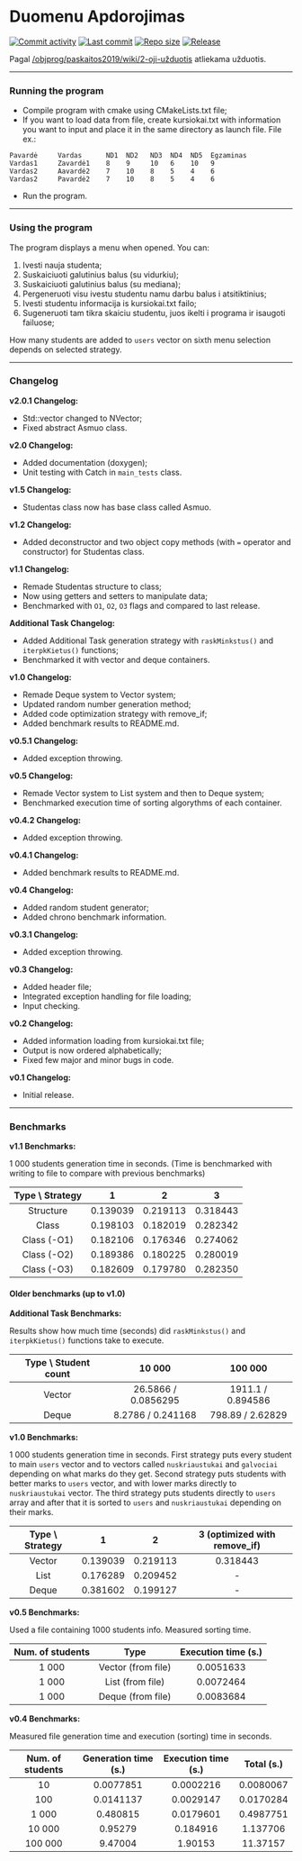 Duomenu Apdorojimas
===================

[![Commit activity](https://img.shields.io/github/commit-activity/w/nogalosa/DuomenuApdorojimasCPPv2.svg)](https://github.com/nogalosa/DuomenuApdorojimasCPP/commits/master)
[![Last commit](https://img.shields.io/github/last-commit/nogalosa/DuomenuApdorojimasCPPv2.svg)](https://github.com/nogalosa/DuomenuApdorojimasCPP/commits/master)
[![Repo size](https://img.shields.io/github/repo-size/nogalosa/DuomenuApdorojimasCPPv2.svg)](https://github.com/nogalosa/DuomenuApdorojimasCPP/commits/master)
[![Release](https://img.shields.io/github/release/nogalosa/DuomenuApdorojimasCPPv2.svg)](https://github.com/nogalosa/DuomenuApdorojimasCPP/commits/master)

Pagal [/objprog/paskaitos2019/wiki/2-oji-užduotis](https://github.com/objprog/paskaitos2019/wiki/2-oji-u%C5%BEduotis) atliekama užduotis.

___

### Running the program
* Compile program with cmake using CMakeLists.txt file;
* If you want to load data from file, create kursiokai.txt with information you want to input and place it in the same directory as launch file. File ex.:
```
Pavardė     Vardas      ND1  ND2   ND3  ND4  ND5  Egzaminas
Vardas1     Zavardė1    8    9     10   6    10   9
Vardas2     Aavardė2    7    10    8    5    4    6
Vardas2     Pavardė2    7    10    8    5    4    6
```
* Run the program.

___

### Using the program

The program displays a menu when opened.
You can:
1. Ivesti nauja studenta;
2. Suskaiciuoti galutinius balus (su vidurkiu);
3. Suskaiciuoti galutinius balus (su mediana);
4. Pergeneruoti visu ivestu studentu namu darbu balus i atsitiktinius;
5. Ivesti studentu informacija is kursiokai.txt failo;
6. Sugeneruoti tam tikra skaiciu studentu, juos ikelti i programa ir isaugoti failuose;

How many students are added to `users` vector on sixth menu selection depends on selected strategy.

___

### Changelog

__v2.0.1 Changelog:__
* Std::vector changed to NVector;
* Fixed abstract Asmuo class.

__v2.0 Changelog:__
* Added documentation (doxygen);
* Unit testing with Catch in `main_tests` class.

__v1.5 Changelog:__
* Studentas class now has base class called Asmuo.

__v1.2 Changelog:__
* Added deconstructor and two object copy methods (with `=` operator and constructor) for Studentas class.

__v1.1 Changelog:__
* Remade Studentas structure to class;
* Now using getters and setters to manipulate data;
* Benchmarked with `O1`, `O2`, `O3` flags and compared to last release. 

__Additional Task Changelog:__
* Added Additional Task generation strategy with `raskMinkstus()` and `iterpkKietus()` functions;
* Benchmarked it with vector and deque containers.

__v1.0 Changelog:__
* Remade Deque system to Vector system;
* Updated random number generation method;
* Added code optimization strategy with remove_if;
* Added benchmark results to README.md.

__v0.5.1 Changelog:__
* Added exception throwing.

__v0.5 Changelog:__
* Remade Vector system to List system and then to Deque system;
* Benchmarked execution time of sorting algorythms of each container.

__v0.4.2 Changelog:__
* Added exception throwing.

__v0.4.1 Changelog:__
* Added benchmark results to README.md.

__v0.4 Changelog:__
* Added random student generator;
* Added chrono benchmark information.

__v0.3.1 Changelog:__
* Added exception throwing.

__v0.3 Changelog:__
* Added header file;
* Integrated exception handling for file loading;
* Input checking.

__v0.2 Changelog:__
* Added information loading from kursiokai.txt file;
* Output is now ordered alphabetically;
* Fixed few major and minor bugs in code.

__v0.1 Changelog:__
* Initial release.

___

### Benchmarks

__v1.1 Benchmarks:__

1 000 students generation time in seconds. (Time is benchmarked with writing to file to compare with previous benchmarks)

| Type \ Strategy | 1 | 2 | 3 |
| :---: | :---: | :---: | :---: |
| Structure | 0.139039 | 0.219113 | 0.318443 |
| Class | 0.198103 | 0.182019 | 0.282342 |
| Class (-O1) | 0.182106 | 0.176346 | 0.274062 |
| Class (-O2) | 0.189386 | 0.180225 | 0.280019 |
| Class (-O3) | 0.182609 | 0.179780 | 0.282350 |

#### Older benchmarks (up to v1.0)

__Additional Task Benchmarks:__

Results show how much time (seconds) did `raskMinkstus()` and `iterpkKietus()` functions take to execute.

| Type \ Student count | 10 000 | 100 000 |
| :---: | :---: | :---: |
| Vector | 26.5866 / 0.0856295 | 1911.1 / 0.894586 |
| Deque | 8.2786 / 0.241168 | 798.89 / 2.62829 |

__v1.0 Benchmarks:__

1 000 students generation time in seconds. First strategy puts every student to main `users` vector and to vectors called `nuskriaustukai` and `galvociai` depending on what marks do they get. Second strategy puts students with better marks to `users` vector, and with lower marks directly to `nuskriaustukai` vector. The third strategy puts students directly to `users` array and after that it is sorted to `users` and `nuskriaustukai` depending on their marks.

| Type \ Strategy | 1 | 2 | 3 (optimized with remove_if) |
| :---: | :---: | :---: | :---: |
| Vector | 0.139039 | 0.219113 | 0.318443 |
| List | 0.176289 | 0.209452 | - |
| Deque | 0.381602 | 0.199127 | - |

__v0.5 Benchmarks:__

Used a file containing 1000 students info. Measured sorting time.

| Num. of students | Type | Execution time (s.) |
| :---: | :---: | :---: |
| 1 000 | Vector (from file) | 0.0051633 |
| 1 000 | List (from file) | 0.0072464 |
| 1 000 | Deque (from file) | 0.0083684 |

__v0.4 Benchmarks:__

Measured file generation time and execution (sorting) time in seconds.

| Num. of students | Generation time (s.) | Execution time (s.) | Total (s.) |
| :---: | :---: | :---: | :---: |
| 10 | 0.0077851 | 0.0002216 | 0.0080067 |
| 100 | 0.0141137 | 0.0029147 | 0.0170284 |
| 1 000 | 0.480815 | 0.0179601 | 0.4987751 |
| 10 000 | 0.95279 | 0.184916 | 1.137706 |
| 100 000 | 9.47004 | 1.90153 | 11.37157 |